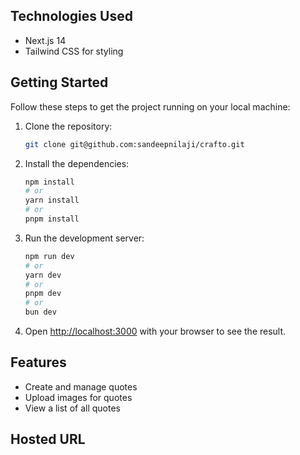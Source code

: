 ## Technologies Used

- Next.js 14
- Tailwind CSS for styling

## Getting Started

Follow these steps to get the project running on your local machine:

1. Clone the repository:
   ```bash
   git clone git@github.com:sandeepnilaji/crafto.git
   ```

2. Install the dependencies:
   ```bash
   npm install
   # or
   yarn install
   # or
   pnpm install
   ```

3. Run the development server:
   ```bash
   npm run dev
   # or
   yarn dev
   # or
   pnpm dev
   # or
   bun dev
   ```

4. Open [http://localhost:3000](http://localhost:3000) with your browser to see the result.

## Features

- Create and manage quotes
- Upload images for quotes
- View a list of all quotes

## Hosted URL



